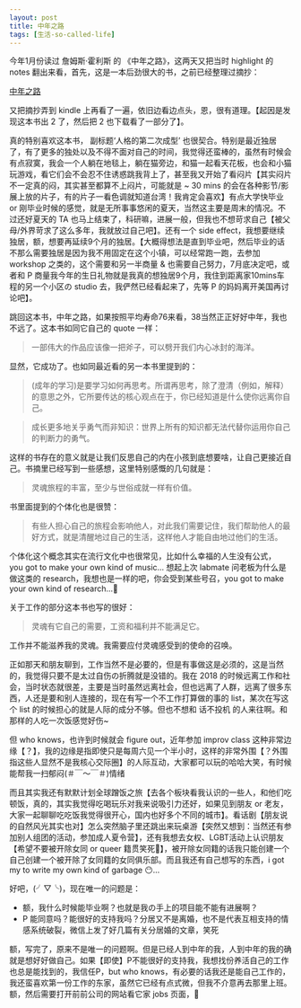 ```yaml
---
layout: post
title: 中年之路 
tags: [生活-so-called-life]
---
```



今年1月份读过 詹姆斯·霍利斯 的 《中年之路》，这两天又把当时 highlight 的 notes 翻出来看，首先，这是一本后劲很大的书，之前已经整理过摘抄：

[中年之路](https://xue-think.github.io/books/The_middle_passage.html)

又把摘抄弄到 kindle 上再看了一遍，依旧边看边点头，恩，很有道理。【起因是发现这本书出 2 了，然后把 2 也下载看了一部分了】。

真的特别喜欢这本书， 副标题‘人格的第二次成型’ 也很契合。特别是最近独居了，有了更多的独处以及不得不面对自己的时间，我觉得还蛮棒的，虽然有时候会有点寂寞，我会一个人躺在地毯上，躺在猫旁边，和猫一起看天花板，也会和小猫玩游戏，看它们会不会忍不住诱惑跳我背上了，甚至我又开始了看闷片【其实闷片不一定真的闷，其实甚至都算不上闷片，可能就是 ~ 30 mins 的会在各种影节/影展上放的片子，有的片子一看色调就知道台湾！我肯定会喜欢】有点大学快毕业 or 刚毕业时候的感觉，就是无所事事悠闲的夏天，当然这主要是周末的情况。不过还好夏天的 TA 也马上结束了，科研嘛，进展一般，但我也不想苛求自己【被父母/外界苛求了这么多年，我就放过自己吧】。还有一个 side effect，我想要继续独居，额，想要再延续9个月的独居。【大概得想法是直到毕业吧，然后毕业的话不那么需要独居是因为我不用固定在这个小镇，可以经常跑一跑，去参加 workshop 之类的，这个需要和另一半商量 & 也需要自己努力，7月底决定吧，或者和 P 商量我今年的生日礼物就是我真的想独居9个月，我住到距离家10mins车程的另一个小区の studio 去，我俨然已经看起来了，先等 P 的妈妈离开美国再讨论吧】。

跳回这本书，中年之路，如果按照平均寿命76来看，38当然正正好好中年，我也不远了。这本书如同它自己的 quote 一样：

> 一部伟大的作品应该像一把斧子，可以劈开我们内心冰封的海洋。

显然，它成功了。也如同最近看的另一本书里提到的：

> (成年的学习)是要学习如何再思考。所谓再思考，除了澄清（例如，解释）的意思之外，它所要传达的核心观点在于，你已经知道是什么使你远离你自己。

> 成长更多地关乎勇气而非知识：世界上所有的知识都无法代替你运用你自己的判断力的勇气。

这样的书存在的意义就是让我们反思自己的内在小孩到底想要啥，让自己更接近自己。书摘里已经写到一些感想，这里特别感慨的几句就是：

> 灵魂旅程的丰富，至少与世俗成就一样有价值。


书里面提到的个体化也是很赞：

> 有些人担心自己的旅程会影响他人，对此我们需要记住，我们帮助他人的最好方式，就是清醒地过自己的生活，这样他人才能自由地过他们的生活。

个体化这个概念其实在流行文化中也很常见，比如什么幸福的人生没有公式， you got to make your own kind of music... 想起上次 labmate 问老板为什么是做这类的 research，我想也是一样的吧，你会受到某些号召，you got to make your own kind of research...🤣


关于工作的部分这本书也写的很好：

> 灵魂有它自己的需要，工资和福利并不能满足它。

工作并不能滋养我的灵魂。我需要应付灵魂感受到的使命的召唤。

正如那天和朋友聊到，工作当然不是必要的，但是有事做这是必须的，这是当然的，我觉得只要不是太过自伤の折腾就是没错的。我在 2018 的时候远离工作和社会，当时状态就很差，主要是当时虽然远离社会，但也远离了人群，远离了很多东西，人还是要和别人连接的，现在有写一个不工作打算做的事的 list，某次在写这个 list 的时候担心的就是人际的成分不够。但也不想和 话不投机 的人来往啊。和那样的人吃一次饭感觉好伤~

但 who knows，也许到时候就会 figure out，近年参加 improv class 这种非常边缘【？】，我的边缘是指即使只是每周六见一个半小时，这样的非常外围【？外围指这些人显然不是我核心交际圈】的人际互动，大家都可以玩的哈哈大笑，有时候能帮我一扫郁闷(＃￣～￣＃)情绪

而且其实我还有默默计划全球蹭饭之旅【去各个板块看我认识的一些人，和他们吃顿饭，真的，其实我觉得吃喝玩乐对我来说吸引力还好，如果见到朋友 or 老友，大家一起聊聊吃吃饭我觉得很开心，国内也好多个不同的城市】。看话剧【朋友说的自然风光其实也对】怎么突然脑子里还跳出来玩桌游【突然又想到：当然还有参加别人组团的活动，参加成人夏令营】，还有我想去女权、LGBT活动上认识朋友【希望不要被开除女同 or queer 籍贯笑死🤣】，被开除女同籍的话我只能创建一个自己创建一个被开除了女同籍的女同俱乐部。而且我还有自己想写的东西，i got my to write my own kind of garbage 😶...

好吧，(╯▽╰)，现在唯一的问题是：

- 额，我什么时候能毕业啊？也就是我の手上的项目能不能有进展啊？
- P 能同意吗？能很好的支持我吗？分居又不是离婚，也不是代表互相支持的情感系统破裂，微信上发了好几篇有关分居婚的文章，笑死

额，写完了，原来不是唯一的问题啊。但是已经人到中年的我，人到中年的我的确就是想好好做自己。如果【即使】P不能很好的支持我，我想找份养活自己的工作也总是能找到的，我信任P，but who knows，有必要的话我还是能自己工作的，我还蛮喜欢第一份工作的东家，虽然它已经有点式微，但我不介意再去那里上班。额，然后需要打开前前公司的网站看它家 jobs 页面，🤣
